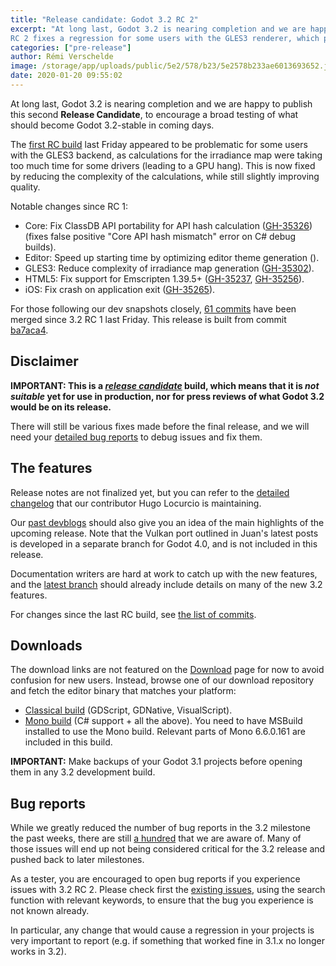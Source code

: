 ```yaml
---
title: "Release candidate: Godot 3.2 RC 2"
excerpt: "At long last, Godot 3.2 is nearing completion and we are happy to publish this second Release Candidate, to encourage a broad testing of what should become Godot 3.2-stable in coming days.
RC 2 fixes a regression for some users with the GLES3 renderer, which preventing opening a project using the default environment due to heavy calculations for the irradience map generation."
categories: ["pre-release"]
author: Rémi Verschelde
image: /storage/app/uploads/public/5e2/578/b23/5e2578b233ae6013693652.jpg
date: 2020-01-20 09:55:02
---
```


At long last, Godot 3.2 is nearing completion and we are happy to publish this second **Release Candidate**, to encourage a broad testing of what should become Godot 3.2-stable in coming days.

The [first RC build](/article/release-candidate-godot-3-2-rc-1) last Friday appeared to be problematic for some users with the GLES3 backend, as calculations for the irradiance map were taking too much time for some drivers (leading to a GPU hang). This is now fixed by reducing the complexity of the calculations, while still slightly improving quality.

Notable changes since RC 1:

- Core: Fix ClassDB API portability for API hash calculation ([GH-35326](https://github.com/godotengine/godot/pull/35326)) (fixes false positive "Core API hash mismatch" error on C# debug builds).
- Editor: Speed up starting time by optimizing editor theme generation ([](https://github.com/godotengine/godot/pull/35325)).
- GLES3: Reduce complexity of irradiance map generation ([GH-35302](https://github.com/godotengine/godot/pull/35302)).
- HTML5: Fix support for Emscripten 1.39.5+ ([GH-35237](https://github.com/godotengine/godot/pull/35237), [GH-35256](https://github.com/godotengine/godot/pull/35256)).
- iOS: Fix crash on application exit ([GH-35265](https://github.com/godotengine/godot/pull/35265)).

For those following our dev snapshots closely, [61 commits](https://github.com/godotengine/godot/compare/ba7aca4199019529dec60555a5ff005f6692d281...adb6734b491091663d9159efe6e5a5fa9ff5202f) have been merged since 3.2 RC 1 last Friday. This release is built from commit [ba7aca4](https://github.com/godotengine/godot/commit/adb6734b491091663d9159efe6e5a5fa9ff5202f).

## Disclaimer

**IMPORTANT: This is a *[release candidate](https://en.wikipedia.org/wiki/Software_release_life_cycle#Release_candidate)* build, which means that it is *not suitable* yet for use in production, nor for press reviews of what Godot 3.2 would be on its release.**

There will still be various fixes made before the final release, and we will need your [detailed bug reports](https://github.com/godotengine/godot/issues) to debug issues and fix them.

## The features

Release notes are not finalized yet, but you can refer to the [detailed changelog](https://gist.github.com/Calinou/49aefe52ce8f67ffa3f743932123d14f) that our contributor Hugo Locurcio is maintaining.

Our [past devblogs](https://godotengine.org/devblog) should also give you an idea of the main highlights of the upcoming release. Note that the Vulkan port outlined in Juan's latest posts is developed in a separate branch for Godot 4.0, and is not included in this release.

Documentation writers are hard at work to catch up with the new features, and the [latest branch](https://docs.godotengine.org/en/latest/) should already include details on many of the new 3.2 features.

For changes since the last RC build, see [the list of commits](https://github.com/godotengine/godot/compare/ba7aca4199019529dec60555a5ff005f6692d281...adb6734b491091663d9159efe6e5a5fa9ff5202f).

## Downloads

The download links are not featured on the [Download](/download) page for now to avoid confusion for new users. Instead, browse one of our download repository and fetch the editor binary that matches your platform:

- [Classical build](https://downloads.tuxfamily.org/godotengine/3.2/rc2/) (GDScript, GDNative, VisualScript).
- [Mono build](https://downloads.tuxfamily.org/godotengine/3.2/rc2/mono) (C# support + all the above). You need to have MSBuild installed to use the Mono build. Relevant parts of Mono 6.6.0.161 are included in this build.

**IMPORTANT:** Make backups of your Godot 3.1 projects before opening them in any 3.2 development build.

## Bug reports

While we greatly reduced the number of bug reports in the 3.2 milestone the past weeks, there are still [a hundred](https://github.com/godotengine/godot/issues?utf8=%E2%9C%93&q=is%3Aopen+is%3Aissue+milestone%3A3.2+label%3Abug+) that we are aware of. Many of those issues will end up not being considered critical for the 3.2 release and pushed back to later milestones.

As a tester, you are encouraged to open bug reports if you experience issues with 3.2 RC 2. Please check first the [existing issues](https://github.com/godotengine/godot/issues), using the search function with relevant keywords, to ensure that the bug you experience is not known already.

In particular, any change that would cause a regression in your projects is very important to report (e.g. if something that worked fine in 3.1.x no longer works in 3.2).
